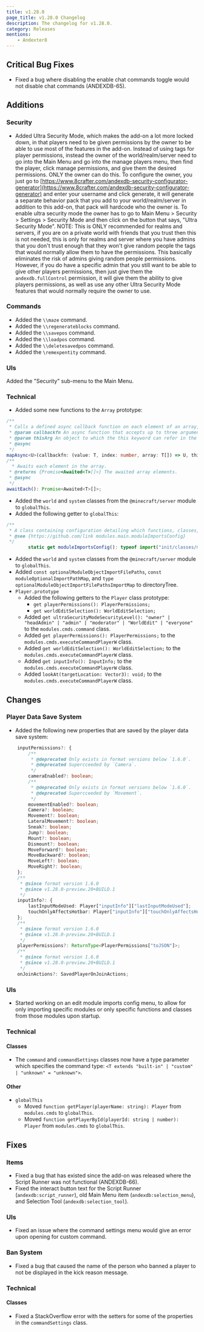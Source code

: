 ```yaml
---
title: v1.28.0
page_title: v1.28.0 Changelog
description: The changelog for v1.28.0.
category: Releases
mentions:
    - Andexter8
---
```


## Critical Bug Fixes

-   Fixed a bug where disabling the enable chat commands toggle would not disable chat commands (ANDEXDB-65).

## Additions

### Security

-   Added Ultra Security Mode, which makes the add-on a lot more locked down, in that players need to be given permissions by the owner to be able to use most of the features in the add-on. Instead of using tags for player permissions, instead the owner of the world/realm/server need to go into the Main Menu and go into the manage players menu, then find the player, click manage permissions, and give them the desired permissions. ONLY the owner can do this. To configure the owner, you just go to [https://www.8crafter.com/andexdb-security-configurator-generator](https://www.8crafter.com/andexdb-security-configurator-generator) and enter your username and click generate, it will generate a separate behavior pack that you add to your world/realm/server in addition to this add-on, that pack will hardcode who the owner is. To enable ultra security mode the owner has to go to Main Menu > Security > Settings > Security Mode and then click on the button that says, "Ultra Security Mode". NOTE: This is ONLY recommended for realms and servers, if you are on a private world with friends that you trust then this is not needed, this is only for realms and server where you have admins that you don't trust enough that they won't give random people the tags that would normally allow them to have the permissions. This basically eliminates the risk of admins giving random people permissions. However, if you do have a specific admin that you still want to be able to give other players permissions, then just give them the `andexdb.fullControl` permission, it will give them the ability to give players permissions, as well as use any other Ultra Security Mode features that would normally require the owner to use.

### Commands

-   Added the `\\maze` command.
-   Added the `\\regenerateblocks` command.
-   Added the `\\savepos` command.
-   Added the `\\loadpos` command.
-   Added the `\\deletesavedpos` command.
-   Added the `\remexpentity` command.

### UIs

Added the "Security" sub-menu to the Main Menu.

### Technical

-   Added some new functions to the `Array` prototype:

```typescript
/**
 * Calls a defined async callback function on each element of an array, and returns an array that contains the awaited results.
 * @param callbackfn An async function that accepts up to three arguments. The map method calls and awaits the completion of the async callbackfn function one time for each element in the array.
 * @param thisArg An object to which the this keyword can refer in the callbackfn function. If thisArg is omitted, undefined is used as the this value.
 * @async
 */
mapAsync<U>(callbackfn: (value: T, index: number, array: T[]) => U, thisArg?: any): Promise<Awaited<U>[]>;
/**
  * Awaits each element in the array.
 * @returns {Promise<Awaited<T>[]>} The awaited array elements.
 * @async
 */
awaitEach(): Promise<Awaited<T>[]>;
```

-   Added the `world` and `system` classes from the `@minecraft/server` module to `globalThis`.
-   Added the following getter to `globalThis`:

```typescript
/**
 * A class containing configuration detailing which functions, classes, and constants from the modules to import into their respective properties on the global modules object.
 * @see {https://github.com/link modules.main.moduleImportsConfig}
 */
        static get moduleImportsConfig(): typeof import("init/classes/moduleImportsConfig").moduleImportsConfig;
```

-   Added the `world` and `system` classes from the `@minecraft/server` module to `globalThis`.
-   Added `const optionalModuleObjectImportFilePaths`, `const moduleOptionalImportPathMap`, and `type optionalModuleObjectImportFilePathsImportMap` to directoryTree.
-   `Player.prototype`
    -   Added the following getters to the `Player` class prototype:
        -   `get playerPermissions(): PlayerPermissions;`
        -   `get worldEditSelection(): WorldEditSelection;`
    -   Added `get ultraSecurityModeSecurityLevel(): "owner" | "headAdmin" | "admin" | "moderator" | "WorldEdit" | "everyone"` to the `modules.cmds.command` class.
    -   Added `get playerPermissions(): PlayerPermissions;` to the `modules.cmds.executeCommandPlayerW` class.
    -   Added `get worldEditSelection(): WorldEditSelection;` to the `modules.cmds.executeCommandPlayerW` class.
    -   Added `get inputInfo(): InputInfo;` to the `modules.cmds.executeCommandPlayerW` class.
    -   Added `lookAt(targetLocation: Vector3): void;` to the `modules.cmds.executeCommandPlayerW` class.

## Changes

### Player Data Save System

-   Added the following new properties that are saved by the player data save system:

```ts
    inputPermissions?: {
        /**
         * @deprecated Only exists in format versions below `1.6.0`.
         * @deprecated Supercceeded by `Camera`.
         */
        cameraEnabled?: boolean;
        /**
         * @deprecated Only exists in format versions below `1.6.0`.
         * @deprecated Supercceeded by `Movement`.
         */
        movementEnabled?: boolean;
        Camera?: boolean;
        Movement?: boolean;
        LateralMovement?: boolean;
        Sneak?: boolean;
        Jump?: boolean;
        Mount?: boolean;
        Dismount?: boolean;
        MoveForward?: boolean;
        MoveBackward?: boolean;
        MoveLeft?: boolean;
        MoveRight?: boolean;
    };
    /**
     * @since format version 1.6.0
     * @since v1.28.0-preview.20+BUILD.1
     */
    inputInfo?: {
        lastInputModeUsed: Player["inputInfo"]["lastInputModeUsed"];
        touchOnlyAffectsHotbar: Player["inputInfo"]["touchOnlyAffectsHotbar"];
    };
    /**
     * @since format version 1.6.0
     * @since v1.28.0-preview.20+BUILD.1
     */
    playerPermissions?: ReturnType<PlayerPermissions["toJSON"]>;
    /**
     * @since format version 1.6.0
     * @since v1.28.0-preview.20+BUILD.1
     */
    onJoinActions?: SavedPlayerOnJoinActions;
```

### UIs

-   Started working on an edit module imports config menu, to allow for only importing specific modules or only specific functions and classes from those modules upon startup.

### Technical

#### Classes

-   The `command` and `commandSettings` classes now have a type parameter which specifies the command type: `<T extends "built-in" | "custom" | "unknown" = "unknown">`.

#### Other

-   `globalThis`
    -   Moved `function getPlayer(playerName: string): Player` from `modules.cmds` to `globalThis`.
    -   Moved `function getPlayerById(playerId: string | number): Player` from `modules.cmds` to `globalThis`.

## Fixes

### Items

-   Fixed a bug that has existed since the add-on was released where the Script Runner was not functional (ANDEXDB-66).
-   Fixed the interact button text for the Script Runner (`andexdb:script_runner`), old Main Menu item (`andexdb:selection_menu`), and Selection Tool (`andexdb:selection_tool`).

### UIs

-   Fixed an issue where the command settings menu would give an error upon opening for custom command.

### Ban System

-   Fixed a bug that caused the name of the person who banned a player to not be displayed in the kick reason message.

### Technical

#### Classes

-   Fixed a StackOverflow error with the setters for some of the properties in the `commandSettings` class.
